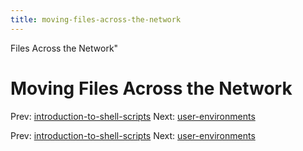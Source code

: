 ```yaml
---
title: moving-files-across-the-network
---
```


Files Across the Network"

# Moving Files Across the Network

Prev:
[introduction-to-shell-scripts](introduction-to-shell-scripts.md)
Next: [user-environments](user-environments.md)

Prev:
[introduction-to-shell-scripts](introduction-to-shell-scripts.md)
Next: [user-environments](user-environments.md)
